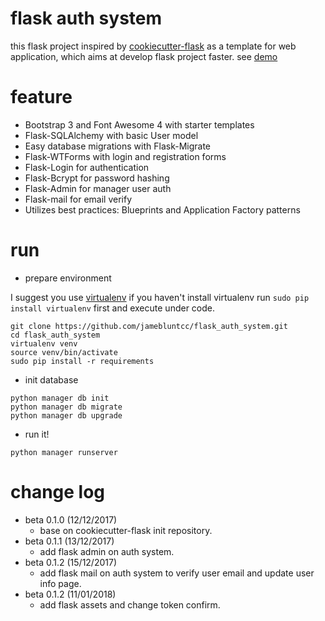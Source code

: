 # flask auth system

this flask project inspired by [cookiecutter-flask](https://github.com/sloria/cookiecutter-flask) as a template for web application, which aims at develop flask project faster. see [demo](http://120.76.160.204:2323/main/)

# feature
 - Bootstrap 3 and Font Awesome 4 with starter templates
 - Flask-SQLAlchemy with basic User model
 - Easy database migrations with Flask-Migrate
 - Flask-WTForms with login and registration forms
 - Flask-Login for authentication
 - Flask-Bcrypt for password hashing
 - Flask-Admin for manager user auth
 - Flask-mail for email verify
 - Utilizes best practices: Blueprints and Application Factory patterns

# run
 - prepare environment

 I suggest you use [virtualenv](https://pypi.python.org/pypi/virtualenv) if you haven't install virtualenv run `sudo pip install virtualenv` first and execute under code.

```
git clone https://github.com/jamebluntcc/flask_auth_system.git
cd flask_auth_system
virtualenv venv
source venv/bin/activate
sudo pip install -r requirements
```

- init database

```
python manager db init
python manager db migrate
python manager db upgrade
```

-  run it!

```
python manager runserver
```

# change log
 - beta 0.1.0 (12/12/2017)
    - base on cookiecutter-flask init repository.
 - beta 0.1.1 (13/12/2017)
    - add flask admin on auth system.
 - beta 0.1.2 (15/12/2017)
    - add flask mail on auth system to verify user email and update user info page.
 - beta 0.1.2 (11/01/2018)
    - add flask assets and change token confirm.
 

